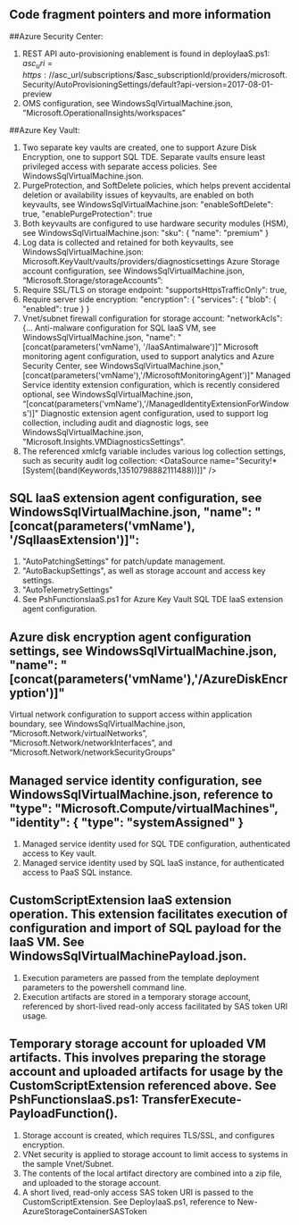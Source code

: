 ## Code fragment pointers and more information

##Azure Security Center:
1.	REST API auto-provisioning enablement is found in deployIaaS.ps1:
$asc_uri = https://$asc_url/subscriptions/$asc_subscriptionId/providers/microsoft.Security/AutoProvisioningSettings/default?api-version=2017-08-01-preview
2.	OMS configuration, see WindowsSqlVirtualMachine.json, "Microsoft.OperationalInsights/workspaces”

##Azure Key Vault:
1.	Two separate key vaults are created, one to support Azure Disk Encryption, one to support SQL TDE.  Separate vaults ensure least privileged access with separate access policies.  See WindowsSqlVirtualMachine.json.
2.	PurgeProtection, and SoftDelete policies, which helps prevent accidental deletion or availability issues of keyvaults, are enabled on both keyvaults, see WindowsSqlVirtualMachine.json:
        "enableSoftDelete": true, "enablePurgeProtection": true
3.	Both keyvaults are configured to use hardware security modules (HSM), see WindowsSqlVirtualMachine.json:
        "sku": { "name": "premium" }
4.	Log data is collected and retained for both keyvaults, see WindowsSqlVirtualMachine.json:
Microsoft.KeyVault/vaults/providers/diagnosticsettings
Azure Storage account configuration, see WindowsSqlVirtualMachine.json, “Microsoft.Storage/storageAccounts”:
1.	Require SSL/TLS on storage endpoint:
"supportsHttpsTrafficOnly": true,
2.	Require server side encryption:
        "encryption": { "services": {  "blob": {  "enabled": true }  }
3.	Vnet/subnet firewall configuration for storage account:
       "networkAcls": {…
Anti-malware configuration for SQL IaaS VM, see WindowsSqlVirtualMachine.json, "name": "[concat(parameters('vmName'), '/IaaSAntimalware')]”
Microsoft monitoring agent configuration, used to support analytics and Azure Security Center, see WindowsSqlVirtualMachine.json,"[concat(parameters('vmName'),'/MicrosoftMonitoringAgent')]"
Managed Service identity extension configuration, which is recently considered optional, see WindowsSqlVirtualMachine.json, “[concat(parameters('vmName'),'/ManagedIdentityExtensionForWindows')]"
Diagnostic extension agent configuration, used to support log collection, including audit and diagnostic logs, see WindowsSqlVirtualMachine.json, "Microsoft.Insights.VMDiagnosticsSettings".
1.	The referenced xmlcfg variable includes various log collection settings, such as security audit log collection: <DataSource name=\"Security!*[System[(band(Keywords,13510798882111488))]]\" />

## SQL IaaS extension agent configuration, see WindowsSqlVirtualMachine.json, "name": "[concat(parameters('vmName'), '/SqlIaasExtension')]":
1.	"AutoPatchingSettings" for patch/update management.
2.	"AutoBackupSettings", as well as storage account and access key settings.
3.	"AutoTelemetrySettings"
4.	See PshFunctionsIaaS.ps1 for Azure Key Vault SQL TDE IaaS extension agent configuration.

## Azure disk encryption agent configuration settings, see WindowsSqlVirtualMachine.json, "name": "[concat(parameters('vmName'),'/AzureDiskEncryption')]"

Virtual network configuration to support access within application boundary, see WindowsSqlVirtualMachine.json, “Microsoft.Network/virtualNetworks”, “Microsoft.Network/networkInterfaces”, and “Microsoft.Network/networkSecurityGroups”

## Managed service identity configuration, see WindowsSqlVirtualMachine.json, reference to "type": "Microsoft.Compute/virtualMachines",  "identity": {  "type": "systemAssigned"  }
1.	Managed service identity used for SQL TDE configuration, authenticated access to Key vault.
2.	Managed service identity used by SQL IaaS instance, for authenticated access to PaaS SQL instance.

## CustomScriptExtension IaaS extension operation.  This extension facilitates execution of configuration and import of SQL payload for the IaaS VM.  See WindowsSqlVirtualMachinePayload.json.
1.	Execution parameters are passed from the template deployment parameters to the powershell command line.
2.	Execution artifacts are stored in a temporary storage account, referenced by short-lived read-only access facilitated by SAS token URI usage.

## Temporary storage account for uploaded VM artifacts.  This involves preparing the storage account and uploaded artifacts for usage by the CustomScriptExtension referenced above.  See PshFunctionsIaaS.ps1: TransferExecute-PayloadFunction().
1.	Storage account is created, which requires TLS/SSL, and configures encryption.
2.	VNet security is applied to storage account to limit access to systems in the sample Vnet/Subnet.
3.	The contents of the local artifact directory are combined into a zip file, and uploaded to the storage account.
4.	A short lived, read-only access SAS token URI is passed to the CustomScriptExtension.  See DeployIaaS.ps1, reference to New-AzureStorageContainerSASToken
